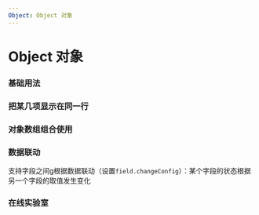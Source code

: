 ```yaml
---
Object: Object 对象
---
```

# Object 对象

### 基础用法

<ClientOnly>
<field-object-demo blockName="objectField1" onlineDemo="https://codepen.io/w3cmark/pen/rNBvLrK"/>
</ClientOnly>

### 把某几项显示在同一行

<ClientOnly>
<field-object-demo blockName="objectField2" onlineDemo="https://codepen.io/w3cmark/pen/GRKdqBJ"/>
</ClientOnly>

### 对象数组组合使用

<ClientOnly>
<field-object-demo blockName="objectField3" onlineDemo="https://codepen.io/w3cmark/pen/yLBjJEP"/>
</ClientOnly>

### 数据联动

支持字段之间g根据数据联动（设置`field.changeConfig`）：某个字段的状态根据另一个字段的取值发生变化

<ClientOnly>
<field-object-demo blockName="objectField4" onlineDemo="https://codepen.io/w3cmark/pen/mdbLEKy"/>
</ClientOnly>

### 在线实验室
<ClientOnly>
<ams-config name="object" type="field"/>
</ClientOnly>
